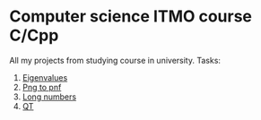 # Computer science ITMO course C/Cpp
All my projects from studying course in university.
Tasks:
1) <a href="https://docs.google.com/document/d/1W4iCcNtT3vNMHBqtGrhGBWESgMG9-iiPX_1OYA5yfGs/edit" target="_blank">Eigenvalues</a> 
2) <a href="https://docs.google.com/document/d/1EQywas7DdFX1ld5l5jzS62YVNcCTHNkc44-VIuJa86E/edit?usp=sharing" target="_blank">Png to pnf</a> 
3) <a href="https://docs.google.com/document/d/1uJy6tArPNY94GoymgrukUr6Y-lQWbexhX8-dQTxgAME/edit?usp=sharing" target="_blank">Long numbers</a> 
4) <a href="https://docs.google.com/document/d/1GpVkChrDxv7qAxxFgsB_bchx2VbtQs33bW-UlqYSoKw/edit?usp=sharing" target="_blank">QT</a>
